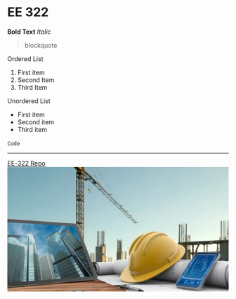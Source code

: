 # EE 322
**Bold Text**
*Italic*
> blockquote

Ordered List
1. First item
2. Second Item
3. Third Item

Unordered List
- First item
- Second item
- Third item

`Code`

---
[EE-322 Repo]([https://github.com/ashaligram04/EE-322])
![alt text](engineering_imagery.jpg)
